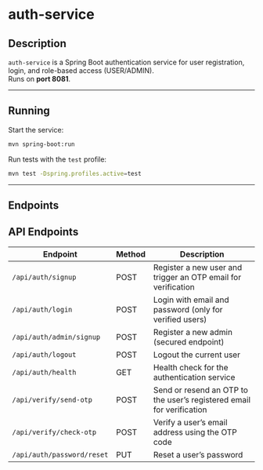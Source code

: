 # auth-service

## Description
`auth-service` is a Spring Boot authentication service for user registration, login, and role-based access (USER/ADMIN).  
Runs on **port 8081**.

---

## Running

Start the service:

```bash
mvn spring-boot:run
````

Run tests with the `test` profile:

```bash
mvn test -Dspring.profiles.active=test
```

---

## Endpoints

## API Endpoints

| Endpoint                     | Method | Description |
| ----------------------------- | ------- | ------------ |
| `/api/auth/signup`            | POST    | Register a new user and trigger an OTP email for verification |
| `/api/auth/login`             | POST    | Login with email and password (only for verified users) |
| `/api/auth/admin/signup`      | POST    | Register a new admin (secured endpoint) |
| `/api/auth/logout`            | POST    | Logout the current user |
| `/api/auth/health`            | GET     | Health check for the authentication service |
| `/api/verify/send-otp`        | POST    | Send or resend an OTP to the user’s registered email for verification |
| `/api/verify/check-otp`       | POST    | Verify a user’s email address using the OTP code |
| `/api/auth/password/reset`    | PUT     | Reset a user’s password |

